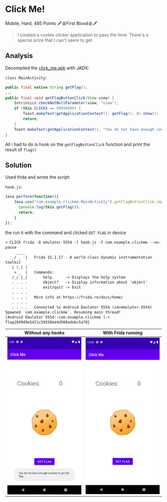 # Click Me! 

Mobile, Hard, 485 Points 🗡️🩸First Blood🩸🗡️

> I created a cookie clicker application to pass the time. There's a special prize that I can't seem to get. 

## Analysis

Decompiled the [click_me.apk](click_me.apk) with JADX:

`class MainActivity`:
```java
public final native String getFlag();
...
public final void getFlagButtonClick(View view) {
    Intrinsics.checkNotNullParameter(view, "view");
    if (this.CLICKS == 99999999) {
        Toast.makeText(getApplicationContext(), getFlag(), 0).show();
        return;
    }
    Toast.makeText(getApplicationContext(), "You do not have enough cookies to get the flag", 0).show();
}
```

All i had to do is hook on the `getFlagButtonClick` function and print the result of `flag()`

## Solution

Used frida and wrote the script:

`hook.js`:
```js
Java.perform(function(){
    Java.use("com.example.clickme.MainActivity").getFlagButtonClick.implementation = function (a) {
      console.log(this.getFlag());
      return;
    }
});
```

the run it with the command and clicked `GET FLAG` in device
```console
➜ CLICK frida -D emulator-5554 -l hook.js -f com.example.clickme --no-pause
     ____
    / _  |   Frida 15.1.17 - A world-class dynamic instrumentation toolkit
   | (_| |
    > _  |   Commands:
   /_/ |_|       help      -> Displays the help system
   . . . .       object?   -> Display information about 'object'
   . . . .       exit/quit -> Exit
   . . . .
   . . . .   More info at https://frida.re/docs/home/
   . . . .
   . . . .   Connected to Android Emulator 5554 (id=emulator-5554)
Spawned `com.example.clickme`. Resuming main thread!                    
[Android Emulator 5554::com.example.clickme ]-> flag{849d9e5421c59358ee4d568adebc5a70}

```
| Without any hooks | With Frida running | 
| --- | -- |
| ![Runtime Screenshot](img/MainActivity_withoutFrida.png) | ![Runtime Screenshot](img/MainActivity_withFrida.png) |